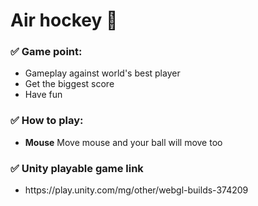 <h1>Air hockey 🏒</h1> 

<h3>✅ Game point: </h3>
<ul>
  <li> Gameplay against world's best player </li>
  <li> Get the biggest score </li>
  <li> Have fun </li>
</ul>

<h3>✅ How to play: </h3>
<ul>
  <li> <strong>Mouse</strong> Move mouse and your ball will move too</li>
</ul>

<h3>✅ Unity playable game link</h3>
<ul>
  <li>https://play.unity.com/mg/other/webgl-builds-374209</li>
</ul>
